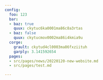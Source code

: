 ```yaml
---
config:
  foo: 123
  bar:
  - baz: true
    quux: ckytuc6ka0001ma86c8a3rtas
  - baz: false
    quux: ckytucmov0002ma86i4kmia9u
  corge:
    grault: ckytud4cl0003ma86fxziituh
    garply: 3.141592654
  pages:
  - src/pages/news/20220120-new-website.md
  - src/pages/test.md

---
```

